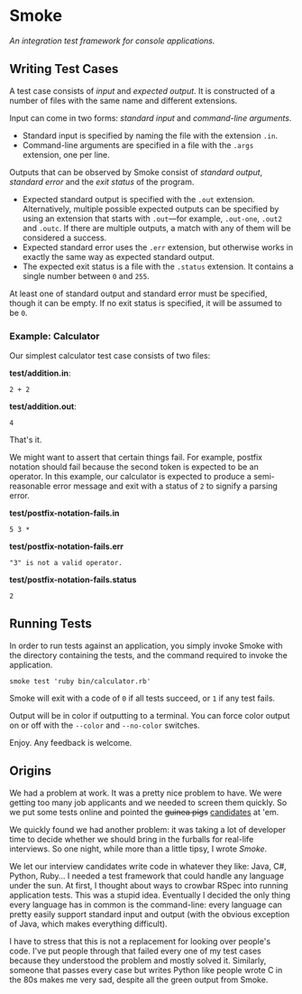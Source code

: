 # Smoke

*An integration test framework for console applications.*

## Writing Test Cases

A test case consists of *input* and *expected output*. It is constructed of a number of files with the same name and different extensions.

Input can come in two forms: *standard input* and *command-line arguments*.

  * Standard input is specified by naming the file with the extension `.in`.
  * Command-line arguments are specified in a file with the `.args` extension, one per line.

Outputs that can be observed by Smoke consist of *standard output*, *standard error* and the *exit status* of the program.

  * Expected standard output is specified with the `.out` extension. Alternatively, multiple possible expected outputs can be specified by using an extension that starts with `.out`—for example, `.out-one`, `.out2` and `.outc`. If there are multiple outputs, a match with any of them will be considered a success.
  * Expected standard error uses the `.err` extension, but otherwise works in exactly the same way as expected standard output.
  * The expected exit status is a file with the `.status` extension. It contains a single number between `0` and `255`.

At least one of standard output and standard error must be specified, though it can be empty. If no exit status is specified, it will be assumed to be `0`.

### Example: Calculator

Our simplest calculator test case consists of two files:

**test/addition.in**:

    2 + 2

**test/addition.out**:

    4

That's it.

We might want to assert that certain things fail. For example, postfix notation should fail because the second token is expected to be an operator. In this example, our calculator is expected to produce a semi-reasonable error message and exit with a status of `2` to signify a parsing error.

**test/postfix-notation-fails.in**

    5 3 *

**test/postfix-notation-fails.err**

    "3" is not a valid operator.

**test/postfix-notation-fails.status**

    2

## Running Tests

In order to run tests against an application, you simply invoke Smoke with the directory containing the tests, and the command required to invoke the application.

    smoke test 'ruby bin/calculator.rb'

Smoke will exit with a code of `0` if all tests succeed, or `1` if any test fails.

Output will be in color if outputting to a terminal. You can force color output on or off with the `--color` and `--no-color` switches.

Enjoy. Any feedback is welcome.

## Origins

We had a problem at work. It was a pretty nice problem to have. We were getting too many job applicants and we needed to screen them quickly. So we put some tests online and pointed the <del>guinea pigs</del> <ins>candidates</ins> at 'em.

We quickly found we had another problem: it was taking a lot of developer time to decide whether we should bring in the furballs for real-life interviews. So one night, while more than a little tipsy, I wrote *Smoke*.

We let our interview candidates write code in whatever they like: Java, C#, Python, Ruby&hellip; I needed a test framework that could handle any language under the sun. At first, I thought about ways to crowbar RSpec into running application tests. This was a stupid idea. Eventually I decided the only thing every language has in common is the command-line: every language can pretty easily support standard input and output (with the obvious exception of Java, which makes everything difficult).

I have to stress that this is not a replacement for looking over people's code. I've put people through that failed every one of my test cases because they understood the problem and mostly solved it. Similarly, someone that passes every case but writes Python like people wrote C in the 80s makes me very sad, despite all the green output from Smoke.
